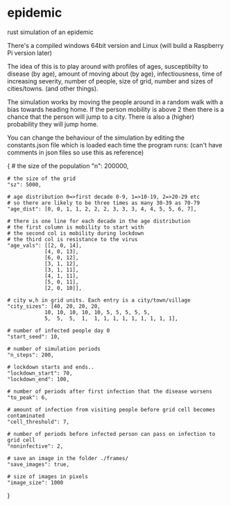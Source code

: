 # epidemic
rust simulation of an epidemic

There's a compiled windows 64bit version and Linux (will build a Raspberry Pi version
later)

The idea of this is to play around with profiles of ages, susceptibilty to disease
(by age), amount of moving about (by age), infectiousness, time of increasing severity,
number of people, size of grid, number and sizes of cities/towns. (and other things).

The simulation works by moving the people around in a random walk with a bias towards
heading home. If the person mobility is above 2 then there is a chance that the person
will jump to a city. There is also a (higher) probability they will jump home.

You can change the behaviour of the simulation by editing the constants.json file
which is loaded each time the program runs:
(can't have comments in json files so use this as reference)

{
    # the size of the population
    "n": 200000,

    # the size of the grid
    "sz": 5000,

    # age distribution 0=>first decade 0-9, 1=>10-19, 2=>20-29 etc
    # so there are likely to be three times as many 30-39 as 70-79
    "age_dist": [0, 0, 1, 1, 2, 2, 2, 3, 3, 3, 4, 4, 5, 5, 6, 7],

    # there is one line for each decade in the age distribution
    # the first column is mobility to start with
    # the second col is mobility during lockdown
    # the third col is resistance to the virus
    "age_vals": [[2, 0, 14],
                [4, 0, 13],
                [6, 0, 12],
                [3, 1, 12],
                [3, 1, 11],
                [4, 1, 11],
                [5, 0, 11],
                [2, 0, 10]],

    # city w,h in grid units. Each entry is a city/town/village
    "city_sizes": [40, 20, 20, 20,
                10, 10, 10, 10, 10, 5, 5, 5, 5, 5,
                5,  5,  5,  1,  1, 1, 1, 1, 1, 1, 1, 1, 1],

    # number of infected people day 0
    "start_seed": 10,

    # number of simulation periods
    "n_steps": 200,

    # lockdown starts and ends..
    "lockdown_start": 70,
    "lockdown_end": 100,

    # number of periods after first infection that the disease worsens
    "to_peak": 6,

    # amount of infection from visiting people before grid cell becomes contaminated
    "cell_threshold": 7,

    # number of periods before infected person can pass on infection to grid cell
    "noninfective": 2,

    # save an image in the folder ./frames/
    "save_images": true,

    # size of images in pixels
    "image_size": 1000
}
